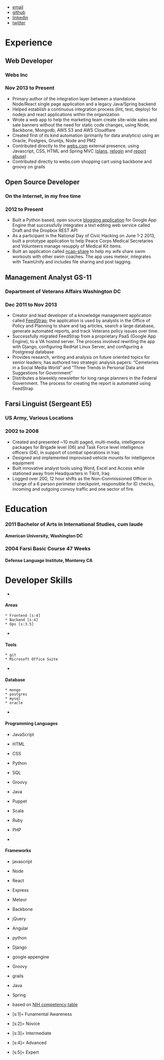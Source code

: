 *   [email](mailto:matthew.c.halbe@gmail.com)
*   [github](https://github.com/eblahm)
*   [linkedin](https://www.linkedin.com/pub/matthew-halbe/2b/a37/911)
*   [twitter](https://twitter.com/_yonant)

# Experience
## Web Developer
### Webs Inc
### Nov 2013 to Present
*   Primary author of the integration layer between a standalone Node/React single page application and a legacy Java/Spring backend
*   Helped establish a continuous integration process (lint, test, deploy) for nodejs and react applications within the organization
*   Wrote a web app to help the marketing team create site-wide sales and sale banners without the need for static code changes, using Node, Backbone, Mongodb, AWS S3 and AWS Cloudflare
*   Created first of its kind automation (primarily for data analytics) using an Oracle, Postgres, Gruntjs, Node and PM2
*   Contributed directly to the [webs.com](http://www.webs.com) external presence, using Javascript, CSS, HTML and Spring MVC ([plans](http://web.archive.org/web/20140913164143/http://www.webs.com/plans), [relogin](http://web.archive.org/web/20140911033259/http://www.webs.com/s/login/relogin) and [report abuse](http://web.archive.org/web/20140913164711/http://www.webs.com/report-abuse))
*   Contributed directly to webs.com shopping cart using backbone and groovy on grails

## Open Source Developer
### On the Internet, in my free time
### 2012 to Present
*   Built a Python based, open source [blogging application](https://github.com/eblahm/eblahg) for Google App Engine that successfully integrates a text editing web service called Draft and the Dropbox REST API
*   As a participant in the National Day of Civic Hacking on June 1-2 2013, built a prototype application to help Peace Corps Medical Secretaries and Volunteers manage resupply of Medical Kit items.
*   Built an application called [ncap-share](https://github.com/eblahm/ncap-share) to help my wife share swim workouts with other swim coaches. The app uses meteor, integrates with TeamUnify and includes file sharing and post tagging.


## Management Analyst GS-11
### Department of Veterans Affairs Washington DC
### Dec 2011 to Nov 2013
*   Creator and lead developer of a knowledge management application called [FeedStrap](http://feedstrap.vacloud.us/); the application is used by analysts in the Office of Policy and Planning to share and tag articles, search a large database, generate automated reports, and track Veterans policy issues over time.
*   Successfully migrated FeedStrap from a proprietary PaaS (Google App Engine), to a VA hosted server. The process involved rewriting the app with Django, configuring RedHat Linux Server, and configuring a Postgresql database
*   Provides research, writing and analysis on future oriented topics for senior leaders; has authored two strategic analysis papers: “Cemeteries in a Social Media World” and “Three Trends in Personal Data and Suggestions for Government”
*   Distributes a biweekly newsletter for long range planners in the Federal Government. The process for creating the report is automated using FeedStrap

## Farsi Linguist (Sergeant E5)
### US Army, Various Locations
### 2002 to 2008
*   Created and presented ~10 multi paged, multi-media, intelligence packages for Brigade level (06) and Task Force level intelligence officers (04), in support of combat operations in Iraq
*   Designed and implemented improvised vehicle mounts for intelligence equipment
*   Built innovative analyst tools using Word, Excel and Access while stationed away from Headquarters in Tikrit, Iraq
*   Logged over 200, 12 hour shifts as the Non-Commissioned Officer in charge of a 6 person perimeter checkpoint, responsible for ID checks, incoming and outgoing convoy traffic and one sector of fire.

# Education

### 2011 Bachelor of Arts in International Studies, cum laude
#### American University, Washington DC
### 2004 Farsi Basic Course 47 Weeks
#### Defense Language Institute, Monterey CA

# Developer Skills
* 
#### Areas
    * Frontend [s:4]
    * Backend [s:4]
    * Ops [s:3.5]

* 
#### Tools
    * git
    * Microsoft Office Suite

* 
#### Database
    * mongo
    * postgres
    * mysql
    * oracle


* 
#### Programming Languages
* JavaScript
* HTML
* CSS
* Python
* SQL
* Groovy
* Java
* Puppet
* Scala
* Ruby
* PHP  


* 
#### Frameworks
* javascript
* Node
* React
* Express
* Meteor
* Backbone
* jQuery
* Angular
* python
* Django
* google appengine
* Groovy
* grails
* Java
* Spring


* based on [NIH competency table](http://hr.od.nih.gov/workingatnih/competencies/proficiencyscale.htm)
*   [s:1]= Funamental Awareness
*   [s:2]= Novice
*   [s:3]= Intermediate
*   [s:4]= Advanced
*   [s:5]= Expert
